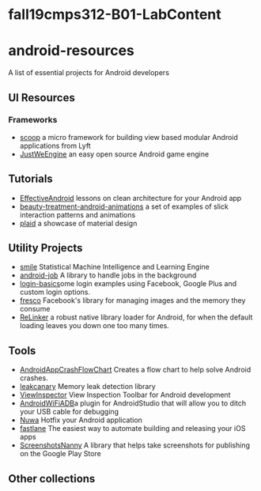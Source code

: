 # fall19cmps312-B01-LabContent

# android-resources
A list of essential projects for Android developers

## UI Resources

### Frameworks
* [scoop](https://github.com/lyft/scoop) a micro framework for building view based modular Android applications from Lyft
* [JustWeEngine](https://github.com/lfkdsk/JustWeEngine) an easy open source Android game engine


## Tutorials
* [EffectiveAndroid](https://github.com/rallat/EffectiveAndroid) lessons on clean architecture for your Android app
* [beauty-treatment-android-animations](https://github.com/JlUgia/beauty-treatment-android-animations) a set of examples of slick interaction patterns and animations
* [plaid](https://github.com/nickbutcher/plaid) a showcase of material design


## Utility Projects
* [smile](https://github.com/haifengl/smile) Statistical Machine Intelligence and Learning Engine
* [android-job](https://github.com/evernote/android-job) A library to handle jobs in the background
* [login-basics](https://github.com/andrebts/login-basics)ome login examples using Facebook, Google Plus and custom login options.
* [fresco](https://github.com/facebook/fresco) Facebook's library for managing images and the memory they consume
* [ReLinker](https://github.com/KeepSafe/ReLinker) a robust native library loader for Android, for when the default loading leaves you down one too many times.


## Tools
* [AndroidAppCrashFlowChart](https://github.com/octohub/AndroidAppCrashFlowChart) Creates a flow chart to help solve Android crashes.
* [leakcanary](https://github.com/square/leakcanary) Memory leak detection library  
* [ViewInspector](https://github.com/xfumihiro/ViewInspector) View Inspection Toolbar for Android development
* [AndroidWiFiADB](https://github.com/pedrovgs/AndroidWiFiADB)a plugin for AndroidStudio that will allow you to ditch your USB cable for debugging
* [Nuwa](https://github.com/jasonross/Nuwa)  Hotfix your Android application
* [fastlane](https://github.com/fastlane/fastlane) The easiest way to automate building and releasing your iOS apps
* [ScreenshotsNanny](https://github.com/thyrlian/ScreenshotsNanny) A library that helps take screenshots for publishing on the Google Play Store


## Other collections
